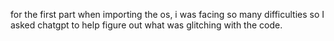 for the first part when importing the os, i was facing so many difficulties so I asked chatgpt to help figure out what was glitching with the code.
